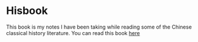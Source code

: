 # Hisbook

This book is my notes I have been taking while reading some of the Chinese classical history literature.
You can read this book [here](https://githubhy.github.io/hisbook)
